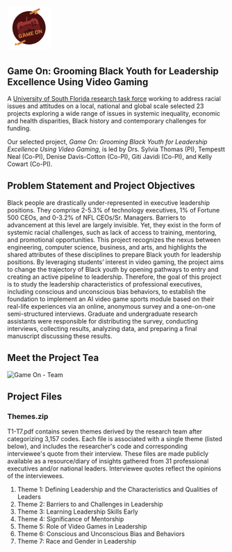 # <img src="logo.png" width="100" height="100">
## Game On: Grooming Black Youth for Leadership Excellence Using Video Gaming

A [University of South Florida research task force](https://www.usf.edu/news/2020/usf-selects-23-research-projects-for-funding-in-anti-racism-effort.aspx) working to address racial issues and attitudes on a local, national and global scale selected 23 projects exploring a wide range of issues in systemic inequality, economic and health disparities, Black history and contemporary challenges for funding.

Our selected project, *Game On: Grooming Black Youth for Leadership Excellence Using Video Gaming*, is led by Drs. Sylvia Thomas (PI), Tempestt Neal (Co-PI), Denise Davis-Cotton (Co-PI), Giti Javidi (Co-PI), and Kelly Cowart (Co-PI).

## Problem Statement and Project Objectives
Black people are drastically under-represented in executive leadership positions. They comprise 2-5.3% of technology executives, 1% of Fortune 500 CEOs, and 0-3.2% of NFL CEOs/Sr. Managers. Barriers to advancement at this level are largely invisible. Yet, they exist in the form of systemic racial challenges, such as lack of access to training, mentoring, and promotional opportunities. This project recognizes the nexus between engineering, computer science, business, and arts, and highlights the shared attributes of these disciplines to prepare Black youth for leadership positions. By leveraging students’ interest in video gaming, the project aims to change the trajectory of Black youth by opening pathways to entry and creating an active pipeline to leadership. Therefore, the goal of this project is to study the leadership characteristics of professional executives, including conscious and unconscious bias behaviors, to establish the foundation to implement an AI video game sports module based on their real-life experiences via an online, anonymous survey and a one-on-one semi-structured interviews. Graduate and undergraduate research assistants were responsible for distributing the survey, conducting interviews, collecting results, analyzing data, and preparing a final manuscript discussing these results. 

## Meet the Project Tea
![Game On - Team](https://user-images.githubusercontent.com/64705103/166125742-68ba5ef9-96cf-4890-aa60-f12eaed1033e.png)

## Project Files
### Themes.zip
T1-T7.pdf contains seven themes derived by the research team after categorizing 3,157 codes. Each file is associated with a single theme (listed below), and includes the researcher's code and corresponding interviewee's quote from their interview. These files are made publicly available as a resource/diary of insights gathered from 31 professional executives and/or national leaders. Interviewee quotes reflect the opinions of the interviewees.
1. Theme 1: Defining Leadership and the Characteristics and Qualities of Leaders 
2. Theme 2: Barriers to and Challenges in Leadership
3. Theme 3: Learning Leadership Skills Early
4. Theme 4: Significance of Mentorship
5. Theme 5: Role of Video Games in Leadership
6. Theme 6: Conscious and Unconscious Bias and Behaviors
7. Theme 7: Race and Gender in Leadership


